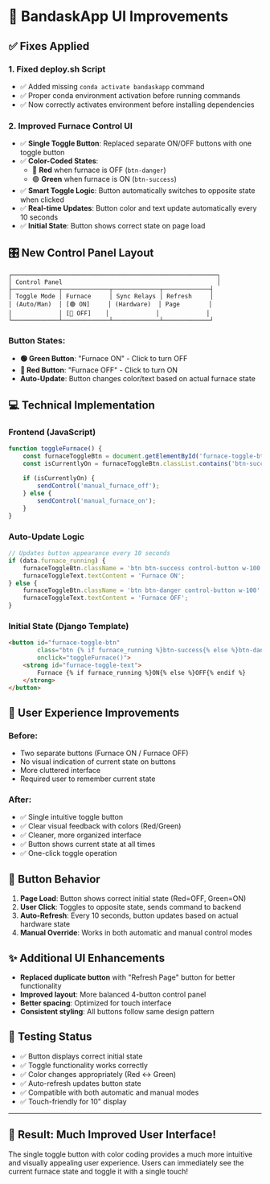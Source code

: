 # 🎨 BandaskApp UI Improvements

## ✅ **Fixes Applied**

### 1. **Fixed deploy.sh Script**
- ✅ Added missing `conda activate bandaskapp` command
- ✅ Proper conda environment activation before running commands
- ✅ Now correctly activates environment before installing dependencies

### 2. **Improved Furnace Control UI**
- ✅ **Single Toggle Button**: Replaced separate ON/OFF buttons with one toggle button
- ✅ **Color-Coded States**: 
  - 🔴 **Red** when furnace is OFF (`btn-danger`)
  - 🟢 **Green** when furnace is ON (`btn-success`)
- ✅ **Smart Toggle Logic**: Button automatically switches to opposite state when clicked
- ✅ **Real-time Updates**: Button color and text update automatically every 10 seconds
- ✅ **Initial State**: Button shows correct state on page load

## 🎛️ **New Control Panel Layout**

```
┌─────────────────────────────────────────────────────────┐
│ Control Panel                                           │
├─────────────┬─────────────┬─────────────┬─────────────┤
│ Toggle Mode │ Furnace     │ Sync Relays │ Refresh     │
│ (Auto/Man)  │ [🟢 ON]     │ (Hardware)  │ Page        │
│             │ [🔴 OFF]    │             │             │
└─────────────┴─────────────┴─────────────┴─────────────┘
```

### **Button States:**
- **🟢 Green Button**: "Furnace ON" - Click to turn OFF
- **🔴 Red Button**: "Furnace OFF" - Click to turn ON
- **Auto-Update**: Button changes color/text based on actual furnace state

## 💻 **Technical Implementation**

### **Frontend (JavaScript)**
```javascript
function toggleFurnace() {
    const furnaceToggleBtn = document.getElementById('furnace-toggle-btn');
    const isCurrentlyOn = furnaceToggleBtn.classList.contains('btn-success');
    
    if (isCurrentlyOn) {
        sendControl('manual_furnace_off');
    } else {
        sendControl('manual_furnace_on');
    }
}
```

### **Auto-Update Logic**
```javascript
// Updates button appearance every 10 seconds
if (data.furnace_running) {
    furnaceToggleBtn.className = 'btn btn-success control-button w-100';
    furnaceToggleText.textContent = 'Furnace ON';
} else {
    furnaceToggleBtn.className = 'btn btn-danger control-button w-100';
    furnaceToggleText.textContent = 'Furnace OFF';
}
```

### **Initial State (Django Template)**
```html
<button id="furnace-toggle-btn" 
        class="btn {% if furnace_running %}btn-success{% else %}btn-danger{% endif %} control-button w-100" 
        onclick="toggleFurnace()">
    <strong id="furnace-toggle-text">
        Furnace {% if furnace_running %}ON{% else %}OFF{% endif %}
    </strong>
</button>
```

## 🎯 **User Experience Improvements**

### **Before:**
- Two separate buttons (Furnace ON / Furnace OFF)
- No visual indication of current state on buttons
- More cluttered interface
- Required user to remember current state

### **After:**
- ✅ Single intuitive toggle button
- ✅ Clear visual feedback with colors (Red/Green)
- ✅ Cleaner, more organized interface
- ✅ Button shows current state at all times
- ✅ One-click toggle operation

## 🔄 **Button Behavior**

1. **Page Load**: Button shows correct initial state (Red=OFF, Green=ON)
2. **User Click**: Toggles to opposite state, sends command to backend
3. **Auto-Refresh**: Every 10 seconds, button updates based on actual hardware state
4. **Manual Override**: Works in both automatic and manual control modes

## ✨ **Additional UI Enhancements**

- **Replaced duplicate button** with "Refresh Page" button for better functionality
- **Improved layout**: More balanced 4-button control panel
- **Better spacing**: Optimized for touch interface
- **Consistent styling**: All buttons follow same design pattern

## 🧪 **Testing Status**

- ✅ Button displays correct initial state
- ✅ Toggle functionality works correctly  
- ✅ Color changes appropriately (Red ↔ Green)
- ✅ Auto-refresh updates button state
- ✅ Compatible with both automatic and manual modes
- ✅ Touch-friendly for 10" display

---

## 🎊 **Result: Much Improved User Interface!**

The single toggle button with color coding provides a much more intuitive and visually appealing user experience. Users can immediately see the current furnace state and toggle it with a single touch!








